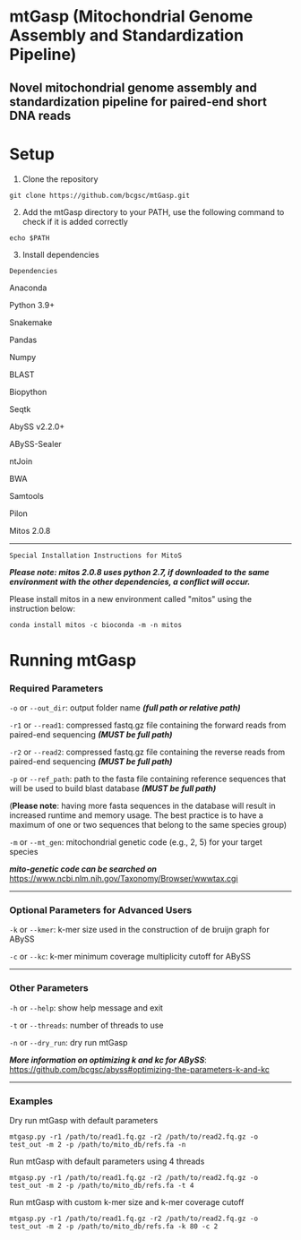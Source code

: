 # mtGasp (Mitochondrial Genome Assembly and Standardization Pipeline)



## Novel mitochondrial genome assembly and standardization pipeline for paired-end short DNA reads



# Setup
1. Clone the repository

```
git clone https://github.com/bcgsc/mtGasp.git
```
2. Add the mtGasp directory to your PATH, use the following command to check if it is added correctly

```
echo $PATH
```


3. Install dependencies



``` Dependencies ```

Anaconda 

Python 3.9+

Snakemake 

Pandas 

Numpy 

BLAST 

Biopython 

Seqtk 

AbySS v2.2.0+

ABySS-Sealer 

ntJoin

BWA 

Samtools 

Pilon 

Mitos 2.0.8


---

```Special Installation Instructions for MitoS```

***Please note: mitos 2.0.8 uses python 2.7, if downloaded to the same environment with the other dependencies, a conflict will occur.***

Please install mitos in a new environment called "mitos" using the instruction below:

```
conda install mitos -c bioconda -m -n mitos
```


# Running mtGasp

### Required Parameters 

`-o` or `--out_dir`: output folder name ***(full path or relative path)***

`-r1` or `--read1`: compressed fastq.gz file containing the forward reads from paired-end sequencing ***(MUST be full path)***

`-r2` or `--read2`: compressed fastq.gz file containing the reverse reads from paired-end sequencing ***(MUST be full path)***


`-p` or `--ref_path`: path to the fasta file containing reference sequences that will be used to build blast database ***(MUST be full path)***

(**Please note**: having more fasta sequences in the database will result in increased runtime and memory usage. The best practice is to have a maximum of one or two sequences that belong to the same species group)

`-m` or `--mt_gen`: mitochondrial genetic code (e.g., 2, 5) for your target species

***mito-genetic code can be searched on*** https://www.ncbi.nlm.nih.gov/Taxonomy/Browser/wwwtax.cgi

---
###  Optional Parameters for Advanced Users

`-k` or `--kmer`: k-mer size used in the construction of de bruijn graph for ABySS

`-c` or `--kc`: k-mer minimum coverage multiplicity cutoff for ABySS
 
---

### Other Parameters

`-h` or `--help`: show help message and exit

`-t` or `--threads`: number of threads to use

`-n` or `--dry_run`: dry run mtGasp
    


***More information on optimizing k and kc for ABySS***: https://github.com/bcgsc/abyss#optimizing-the-parameters-k-and-kc

---
### Examples

Dry run mtGasp with default parameters

    
```
mtgasp.py -r1 /path/to/read1.fq.gz -r2 /path/to/read2.fq.gz -o test_out -m 2 -p /path/to/mito_db/refs.fa -n
```

Run mtGasp with default parameters using 4 threads

```
mtgasp.py -r1 /path/to/read1.fq.gz -r2 /path/to/read2.fq.gz -o test_out -m 2 -p /path/to/mito_db/refs.fa -t 4
```

Run mtGasp with custom k-mer size and k-mer coverage cutoff

```
mtgasp.py -r1 /path/to/read1.fq.gz -r2 /path/to/read2.fq.gz -o test_out -m 2 -p /path/to/mito_db/refs.fa -k 80 -c 2
```


